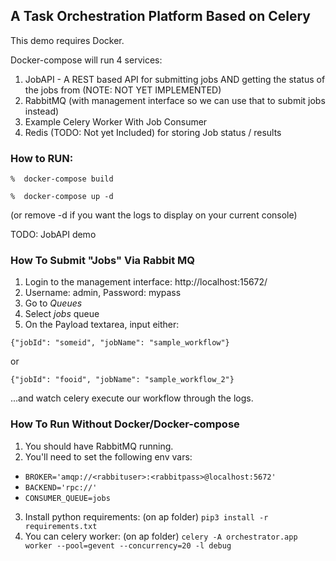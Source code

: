 ## A Task Orchestration Platform Based on Celery 

This demo requires Docker.

Docker-compose will run 4 services:
1.  JobAPI - A REST based API for submitting jobs AND getting the status of the jobs from (NOTE: NOT YET IMPLEMENTED)
2.  RabbitMQ (with management interface so we can use that to submit jobs instead)
3.  Example Celery Worker With Job Consumer
4.  Redis (TODO: Not yet Included) for storing Job status / results


### How to RUN:

`
%  docker-compose build
` 

`
%  docker-compose up -d   
`

(or remove -d if you want the logs to display on your current console)


TODO:  JobAPI demo

### How To Submit "Jobs" Via Rabbit MQ 

1.  Login to the management interface:  http://localhost:15672/
2.  Username: admin,  Password: mypass
3.  Go to _Queues_
4.  Select _jobs_ queue
5.  On the Payload textarea, input either: 

```
{"jobId": "someid", "jobName": "sample_workflow"}
```

or

```
{"jobId": "fooid", "jobName": "sample_workflow_2"}
```

...and watch celery execute our workflow through the logs.

### How To Run Without Docker/Docker-compose

1.  You should have RabbitMQ running.
2.  You'll need to set the following env vars:

* `BROKER='amqp://<rabbituser>:<rabbitpass>@localhost:5672'`
* `BACKEND='rpc://'`
* `CONSUMER_QUEUE=jobs`

3.  Install python requirements: (on ap folder)  `pip3 install -r requirements.txt`
4.  You can celery worker:  (on ap folder) `celery -A orchestrator.app worker --pool=gevent --concurrency=20 -l debug`


